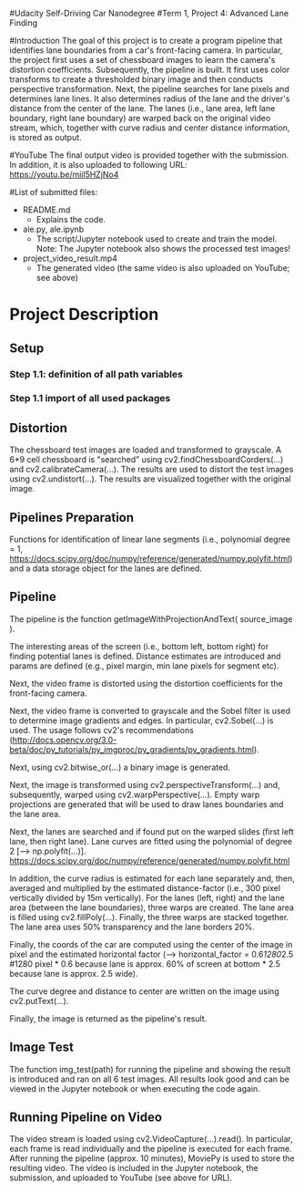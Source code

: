 #Udacity Self-Driving Car Nanodegree
#Term 1, Project 4: Advanced Lane Finding

#Introduction 
The goal of this project is to create a program pipeline that identifies lane boundaries from a car's front-facing camera. 
In particular, the project first uses a set of chessboard images to learn the camera's distortion coefficients. 
Subsequently, the pipeline is built. It first uses color transforms to create a thresholded binary image and then conducts perspective transformation.
Next, the pipeline searches for lane pixels and determines lane lines. It also determines radius of the lane and the driver's distance from the center of the lane.
The lanes (i.e., lane area, left lane boundary, right lane boundary) are warped back on the original video stream, which, together with curve radius and center distance information, is stored as output.

#YouTube
The final output video is provided together with the submission. In addition, it is also uploaded to following URL:
https://youtu.be/miil5HZjNo4

#List of submitted files:
- README.md 
     - Explains the code.
- ale.py, ale.ipynb
     - The script/Jupyter notebook used to create and train the model. Note: The Jupyter notebook also shows the processed test images!
- project_video_result.mp4
     - The generated video (the same video is also uploaded on YouTube; see above)

	 
# Project Description

## Setup
### Step 1.1: definition of all path variables
### Step 1.1 import of all used packages

## Distortion
The chessboard test images are loaded and transformed to grayscale. 
A 6*9 cell chessboard is "searched" using cv2.findChessboardCorders(...) and cv2.calibrateCamera(...). 
The results are used to distort the test images using cv2.undistort(...).
The results are visualized together with the original image.

## Pipelines Preparation
Functions for identification of linear lane segments (i.e., polynomial degree = 1, https://docs.scipy.org/doc/numpy/reference/generated/numpy.polyfit.html) and a data storage object for the lanes are defined.

## Pipeline
The pipeline is the function getImageWithProjectionAndText( source_image ). 

The interesting areas of the screen (i.e., bottom left, bottom right) for finding potential lanes is defined. Distance estimates are introduced and params are defined (e.g., pixel margin, min lane pixels for segment etc).

Next, the video frame is distorted using the distortion coefficients for the front-facing camera.

Next, the video frame is converted to grayscale and the Sobel filter is used to determine image gradients and edges. In particular, cv2.Sobel(...) is used. The usage follows cv2's recommendations (http://docs.opencv.org/3.0-beta/doc/py_tutorials/py_imgproc/py_gradients/py_gradients.html).

Next, using cv2.bitwise_or(...) a binary image is generated.

Next, the image is transformed using cv2.perspectiveTransform(...) and, subsequently, warped using cv2.warpPerspective(...). Empty warp projections are generated that will be used to draw lanes boundaries and the lane area. 

Next, the lanes are searched and if found put on the warped slides (first left lane, then right lane). Lane curves are fitted using the polynomial of degree 2 [--> np.polyfit(...)]. https://docs.scipy.org/doc/numpy/reference/generated/numpy.polyfit.html

In addition, the curve radius is estimated for each lane separately and, then, averaged and multiplied by the estimated distance-factor (i.e., 300 pixel vertically divided by 15m vertically). For the lanes (left, right) and the lane area (between the lane boundaries), three warps are created. The lane area is filled using cv2.fillPoly(...). Finally, the three warps are stacked together. The lane area uses 50% transparency and the lane borders 20%.

Finally, the coords of the car are computed using the center of the image in pixel and the estimated horizontal factor (--> horizontal_factor = 0.6*1280*2.5 #1280 pixel * 0.6 because lane is approx. 60% of screen at bottom * 2.5 because lane is approx. 2.5 wide).

The curve degree and distance to center are written on the image using cv2.putText(...).

Finally, the image is returned as the pipeline's result.

## Image Test
The function img_test(path) for running the pipeline and showing the result is introduced and ran on all 6 test images. All results look good and can be viewed in the Jupyter notebook or when executing the code again.

## Running Pipeline on Video
The video stream is loaded using cv2.VideoCapture(...).read(). In particular, each frame is read individually and the pipeline is executed for each frame. 
After running the pipeline (approx. 10 minutes), MoviePy is used to store the resulting video.
The video is included in the Jupyter notebook, the submission, and uploaded to YouTube (see above for URL).
